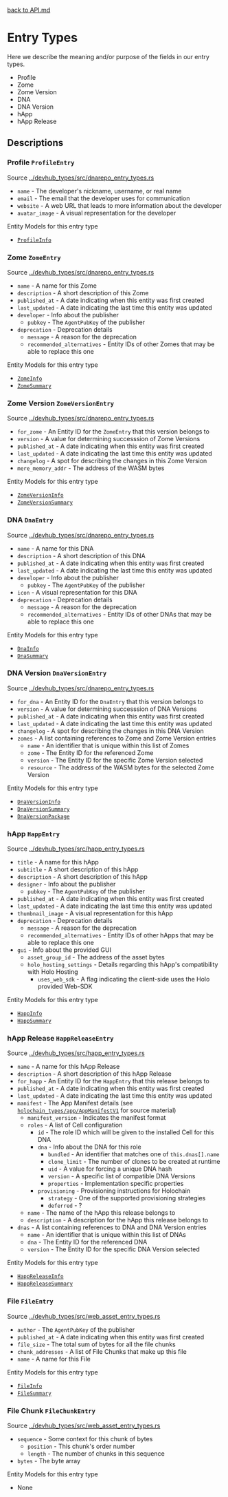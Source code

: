 [back to API.md](API.md)


# Entry Types
Here we describe the meaning and/or purpose of the fields in our entry types.

- Profile
- Zome
- Zome Version
- DNA
- DNA Version
- hApp
- hApp Release


## Descriptions

### Profile `ProfileEntry`
Source [../devhub_types/src/dnarepo_entry_types.rs](../devhub_types/src/dnarepo_entry_types.rs)

- `name` - The developer's nickname, username, or real name
- `email` - The email that the developer uses for communication
- `website` - A web URL that leads to more information about the developer
- `avatar_image` - A visual representation for the developer

Entity Models for this entry type

- [`ProfileInfo`](Entity_Models.md#profileentry)


### Zome `ZomeEntry`
Source [../devhub_types/src/dnarepo_entry_types.rs](../devhub_types/src/dnarepo_entry_types.rs)

- `name` - A name for this Zome
- `description` - A short description of this Zome
- `published_at` - A date indicating when this entity was first created
- `last_updated` - A date indicating the last time this entity was updated
- `developer` - Info about the publisher
  - `pubkey` - The `AgentPubKey` of the publisher
- `deprecation` - Deprecation details
  - `message` - A reason for the deprecation
  - `recommended_alternatives` - Entity IDs of other Zomes that may be able to replace this one

Entity Models for this entry type

- [`ZomeInfo`](Entity_Models.md#zomeentry)
- [`ZomeSummary`](Entity_Models.md#zomeentry)


### Zome Version `ZomeVersionEntry`
Source [../devhub_types/src/dnarepo_entry_types.rs](../devhub_types/src/dnarepo_entry_types.rs)

- `for_zome` - An Entity ID for the `ZomeEntry` that this version belongs to
- `version` - A value for determining successsion of Zome Versions
- `published_at` - A date indicating when this entity was first created
- `last_updated` - A date indicating the last time this entity was updated
- `changelog` - A spot for describing the changes in this Zome Version
- `mere_memory_addr` - The address of the WASM bytes

Entity Models for this entry type

- [`ZomeVersionInfo`](Entity_Models.md#zomeversionentry)
- [`ZomeVersionSummary`](Entity_Models.md#zomeversionentry)


### DNA `DnaEntry`
Source [../devhub_types/src/dnarepo_entry_types.rs](../devhub_types/src/dnarepo_entry_types.rs)

- `name` - A name for this DNA
- `description` - A short description of this DNA
- `published_at` - A date indicating when this entity was first created
- `last_updated` - A date indicating the last time this entity was updated
- `developer` - Info about the publisher
  - `pubkey` - The `AgentPubKey` of the publisher
- `icon` - A visual representation for this DNA
- `deprecation` - Deprecation details
  - `message` - A reason for the deprecation
  - `recommended_alternatives` - Entity IDs of other DNAs that may be able to replace this one

Entity Models for this entry type

- [`DnaInfo`](Entity_Models.md#dnaentry)
- [`DnaSummary`](Entity_Models.md#dnaentry)


### DNA Version `DnaVersionEntry`
Source [../devhub_types/src/dnarepo_entry_types.rs](../devhub_types/src/dnarepo_entry_types.rs)

- `for_dna` - An Entity ID for the `DnaEntry` that this version belongs to
- `version` - A value for determining successsion of DNA Versions
- `published_at` - A date indicating when this entity was first created
- `last_updated` - A date indicating the last time this entity was updated
- `changelog` - A spot for describing the changes in this DNA Version
- `zomes` - A list containing references to Zome and Zome Version entries
  - `name` - An identifier that is unique within this list of Zomes
  - `zome` - The Entity ID for the referenced Zome
  - `version` - The Entity ID for the specific Zome Version selected
  - `resource` - The address of the WASM bytes for the selected Zome Version

Entity Models for this entry type

- [`DnaVersionInfo`](Entity_Models.md#dnaversionentry)
- [`DnaVersionSummary`](Entity_Models.md#dnaversionentry)
- [`DnaVersionPackage`](Entity_Models.md#dnaversionentry)


### hApp `HappEntry`
Source [../devhub_types/src/happ_entry_types.rs](../devhub_types/src/happ_entry_types.rs)

- `title` - A name for this hApp
- `subtitle` - A short description of this hApp
- `description` - A short description of this hApp
- `designer` - Info about the publisher
  - `pubkey` - The `AgentPubKey` of the publisher
- `published_at` - A date indicating when this entity was first created
- `last_updated` - A date indicating the last time this entity was updated
- `thumbnail_image` - A visual representation for this hApp
- `deprecation` - Deprecation details
  - `message` - A reason for the deprecation
  - `recommended_alternatives` - Entity IDs of other hApps that may be able to replace this one
- `gui` - Info about the provided GUI
  - `asset_group_id` - The address of the asset bytes
  - `holo_hosting_settings` - Details regarding this hApp's compatibility with Holo Hosting
    - `uses_web_sdk` - A flag indicating the client-side uses the Holo provided Web-SDK

Entity Models for this entry type

- [`HappInfo`](Entity_Models.md#happentry)
- [`HappSummary`](Entity_Models.md#happentry)


### hApp Release `HappReleaseEntry`
Source [../devhub_types/src/happ_entry_types.rs](../devhub_types/src/happ_entry_types.rs)

- `name` - A name for this hApp Release
- `description` - A short description of this hApp Release
- `for_happ` - An Entity ID for the `HappEntry` that this release belongs to
- `published_at` - A date indicating when this entity was first created
- `last_updated` - A date indicating the last time this entity was updated
- `manifest` - The App Manifest details (see
  [`holochain_types/app/AppManifestV1`](https://docs.rs/holochain_types/0.0.*/holochain_types/app/struct.AppManifestV1.html)
  for source material)
  - `manifest_version` - Indicates the manifest format
  - `roles` - A list of Cell configuration
    - `id` - The role ID which will be given to the installed Cell for this DNA
    - `dna` - Info about the DNA for this role
      - `bundled` - An identifier that matches one of `this.dnas[].name`
      - `clone_limit` - The number of clones to be created at runtime
      - `uid` - A value for forcing a unique DNA hash
      - `version` - A specific list of compatible DNA Versions
      - `properties` - Implementation specific properties
    - `provisioning` - Provisioning instructions for Holochain
      - `strategy` - One of the supported provisioning strategies
      - `deferred` - ?
  - `name` - The name of the hApp this release belongs to
  - `description` - A description for the hApp this release belongs to
- `dnas` - A list containing references to DNA and DNA Version entries
  - `name` - An identifier that is unique within this list of DNAs
  - `dna` - The Entity ID for the referenced DNA
  - `version` - The Entity ID for the specific DNA Version selected

Entity Models for this entry type

- [`HappReleaseInfo`](Entity_Models.md#happreleaseentry)
- [`HappReleaseSummary`](Entity_Models.md#happreleaseentry)


### File `FileEntry`
Source [../devhub_types/src/web_asset_entry_types.rs](../devhub_types/src/web_asset_entry_types.rs)

- `author` - The `AgentPubKey` of the publisher
- `published_at` - A date indicating when this entity was first created
- `file_size` - The total sum of bytes for all the file chunks
- `chunk_addresses` - A list of File Chunks that make up this file
- `name` - A name for this File

Entity Models for this entry type

- [`FileInfo`](Entity_Models.md#fileentry)
- [`FileSummary`](Entity_Models.md#fileentry)


### File Chunk `FileChunkEntry`
Source [../devhub_types/src/web_asset_entry_types.rs](../devhub_types/src/web_asset_entry_types.rs)

- `sequence` - Some context for this chunk of bytes
  - `position` - This chunk's order number
  - `length` - The number of chunks in this sequence
- `bytes` - The byte array

Entity Models for this entry type

- None
